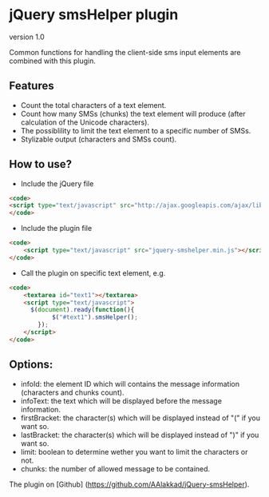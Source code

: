 jQuery smsHelper plugin
=======================
version 1.0

Common functions for handling the client-side sms input elements are combined with this plugin.

Features
--------
- Count the total characters of a text element.
- Count how many SMSs (chunks) the text element will produce (after calculation of the Unicode characters).
- The possiblility to limit the text element to a specific number of SMSs.
- Stylizable output (characters and SMSs count).

How to use?
-----------
- Include the jQuery file

``` HTML
<code>
<script type="text/javascript" src="http://ajax.googleapis.com/ajax/libs/jquery/1.5.2/jquery.min.js"></script>
</code>
```
- Include the plugin file

``` HTML
<code>
    <script type="text/javascript" src="jquery-smshelper.min.js"></script> 
</code>
```
- Call the plugin on specific text element, e.g.

``` HTML
<code>
    <textarea id="text1"></textarea>
    <script type="text/javascript"> 
      $(document).ready(function(){
    		$("#text1").smsHelper();
    	});
    </script>
</code>
```

Options:
-------
- infoId: the element ID which will contains the message information (characters and chunks count).
- infoText: the text which will be displayed before the message information.
- firstBracket: the character(s) which will be displayed instead of "(" if you want so.
- lastBracket: the character(s) which will be displayed instead of ")" if you want so.
- limit: boolean to determine wether you want to limit the characters or not.
- chunks: the number of allowed message to be contained.


The plugin on [Github] (https://github.com/AAlakkad/jQuery-smsHelper). 
